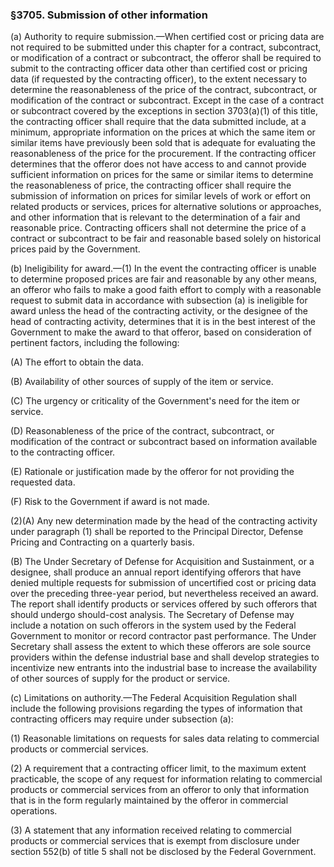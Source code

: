 ### §3705. Submission of other information ###

(a) Authority to require submission.—When certified cost or pricing data are not required to be submitted under this chapter for a contract, subcontract, or modification of a contract or subcontract, the offeror shall be required to submit to the contracting officer data other than certified cost or pricing data (if requested by the contracting officer), to the extent necessary to determine the reasonableness of the price of the contract, subcontract, or modification of the contract or subcontract. Except in the case of a contract or subcontract covered by the exceptions in section 3703(a)(1) of this title, the contracting officer shall require that the data submitted include, at a minimum, appropriate information on the prices at which the same item or similar items have previously been sold that is adequate for evaluating the reasonableness of the price for the procurement. If the contracting officer determines that the offeror does not have access to and cannot provide sufficient information on prices for the same or similar items to determine the reasonableness of price, the contracting officer shall require the submission of information on prices for similar levels of work or effort on related products or services, prices for alternative solutions or approaches, and other information that is relevant to the determination of a fair and reasonable price. Contracting officers shall not determine the price of a contract or subcontract to be fair and reasonable based solely on historical prices paid by the Government.

(b) Ineligibility for award.—(1) In the event the contracting officer is unable to determine proposed prices are fair and reasonable by any other means, an offeror who fails to make a good faith effort to comply with a reasonable request to submit data in accordance with subsection (a) is ineligible for award unless the head of the contracting activity, or the designee of the head of contracting activity, determines that it is in the best interest of the Government to make the award to that offeror, based on consideration of pertinent factors, including the following:

(A) The effort to obtain the data.

(B) Availability of other sources of supply of the item or service.

(C) The urgency or criticality of the Government's need for the item or service.

(D) Reasonableness of the price of the contract, subcontract, or modification of the contract or subcontract based on information available to the contracting officer.

(E) Rationale or justification made by the offeror for not providing the requested data.

(F) Risk to the Government if award is not made.

(2)(A) Any new determination made by the head of the contracting activity under paragraph (1) shall be reported to the Principal Director, Defense Pricing and Contracting on a quarterly basis.

(B) The Under Secretary of Defense for Acquisition and Sustainment, or a designee, shall produce an annual report identifying offerors that have denied multiple requests for submission of uncertified cost or pricing data over the preceding three-year period, but nevertheless received an award. The report shall identify products or services offered by such offerors that should undergo should-cost analysis. The Secretary of Defense may include a notation on such offerors in the system used by the Federal Government to monitor or record contractor past performance. The Under Secretary shall assess the extent to which these offerors are sole source providers within the defense industrial base and shall develop strategies to incentivize new entrants into the industrial base to increase the availability of other sources of supply for the product or service.

(c) Limitations on authority.—The Federal Acquisition Regulation shall include the following provisions regarding the types of information that contracting officers may require under subsection (a):

(1) Reasonable limitations on requests for sales data relating to commercial products or commercial services.

(2) A requirement that a contracting officer limit, to the maximum extent practicable, the scope of any request for information relating to commercial products or commercial services from an offeror to only that information that is in the form regularly maintained by the offeror in commercial operations.

(3) A statement that any information received relating to commercial products or commercial services that is exempt from disclosure under section 552(b) of title 5 shall not be disclosed by the Federal Government.